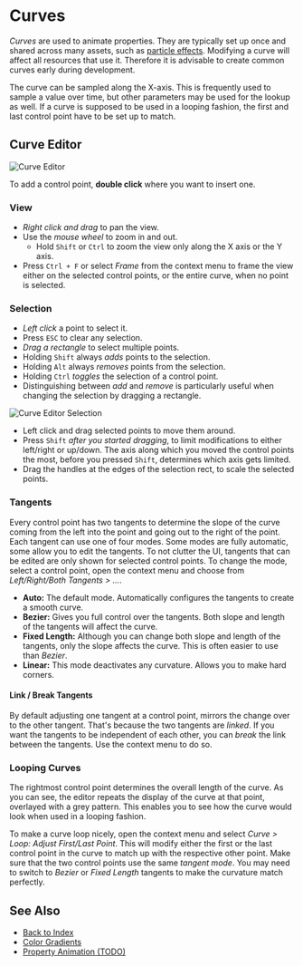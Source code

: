 # Curves

*Curves* are used to animate properties. They are typically set up once and shared across many assets, such as [particle effects](../../effects/particle-effects/particle-effects-overview.md). Modifying a curve will affect all resources that use it. Therefore it is advisable to create common curves early during development.

The curve can be sampled along the X-axis. This is frequently used to sample a value over time, but other parameters may be used for the lookup as well. If a curve is supposed to be used in a looping fashion, the first and last control point have to be set up to match.

## Curve Editor

![Curve Editor](../media/curve-editor.png)

To add a control point, **double click** where you want to insert one.

### View

* *Right click and drag* to pan the view.
* Use the *mouse wheel* to zoom in and out.
  * Hold `Shift` or `Ctrl` to zoom the view only along the X axis or the Y axis.
* Press `Ctrl + F` or select *Frame* from the context menu to frame the view either on the selected control points, or the entire curve, when no point is selected.

### Selection

* *Left click* a point to select it.
* Press `ESC` to clear any selection.
* *Drag a rectangle* to select multiple points.
* Holding `Shift` always *adds* points to the selection.
* Holding `Alt` always *removes* points from the selection.
* Holding `Ctrl` *toggles* the selection of a control point.
* Distinguishing between *add* and *remove* is particularly useful when changing the selection by dragging a rectangle.

![Curve Editor Selection](../media/curve-editor-selection.png)

* Left click and drag selected points to move them around.
* Press `Shift` *after you started dragging*, to limit modifications to either left/right or up/down. The axis along which you moved the control points the most, before you pressed `Shift`, determines which axis gets limited.
* Drag the handles at the edges of the selection rect, to scale the selected points.

### Tangents

Every control point has two tangents to determine the slope of the curve coming from the left into the point and going out to the right of the point. Each tangent can use one of four modes. Some modes are fully automatic, some allow you to edit the tangents. To not clutter the UI, tangents that can be edited are only shown for selected control points. To change the mode, select a control point, open the context menu and choose from *Left/Right/Both Tangents > ...*.

* **Auto:** The default mode. Automatically configures the tangents to create a smooth curve.
* **Bezier:** Gives you full control over the tangents. Both slope and length of the tangents will affect the curve.
* **Fixed Length:** Although you can change both slope and length of the tangents, only the slope affects the curve. This is often easier to use than *Bezier*.
* **Linear:** This mode deactivates any curvature. Allows you to make hard corners.

#### Link / Break Tangents

By default adjusting one tangent at a control point, mirrors the change over to the other tangent. That's because the two tangents are *linked*. If you want the tangents to be independent of each other, you can *break* the link between the tangents. Use the context menu to do so.

### Looping Curves

The rightmost control point determines the overall length of the curve. As you can see, the editor repeats the display of the curve at that point, overlayed with a grey pattern. This enables you to see how the curve would look when used in a looping fashion.

To make a curve loop nicely, open the context menu and select *Curve > Loop: Adjust First/Last Point*. This will modify either the first or the last control point in the curve to match up with the respective other point. Make sure that the two control points use the same *tangent mode*. You may need to switch to *Bezier* or *Fixed Length* tangents to make the curvature match perfectly.

## See Also

* [Back to Index](../../index.md)
* [Color Gradients](color-gradients.md)
* [Property Animation (TODO)](../property-animation/property-animation-overview.md)

